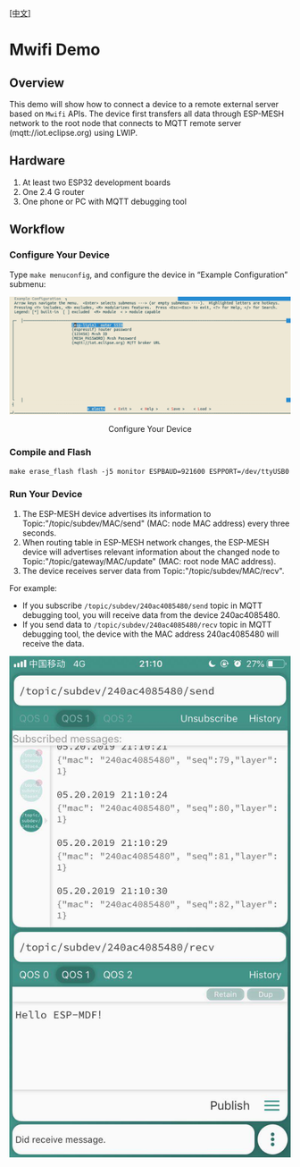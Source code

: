 [[中文]](./README_cn.md)

# Mwifi Demo

## Overview

This demo will show how to connect a device to a remote external server based on `Mwifi` APIs. The device first transfers all data through ESP-MESH network to the root node that connects to MQTT remote server (mqtt://iot.eclipse.org) using LWIP.

## Hardware

1. At least two ESP32 development boards
2. One 2.4 G router 
3. One phone or PC with MQTT debugging tool

## Workflow

### Configure Your Device

Type `make menuconfig`, and configure the device in “Example Configuration” submenu:

<div align=center>
<img src="config.png"  width="800">
<p> Configure Your Device </p>
</div>

### Compile and Flash

```shell
make erase_flash flash -j5 monitor ESPBAUD=921600 ESPPORT=/dev/ttyUSB0
```

### Run Your Device

1. The ESP-MESH device advertises its information to Topic:"/topic/subdev/MAC/send" (MAC: node MAC address) every three seconds.
2. When routing table in ESP-MESH network changes, the ESP-MESH device will advertises relevant information about the changed node to Topic:"/topic/gateway/MAC/update" (MAC: root node MAC address).
3. The device receives server data from Topic:"/topic/subdev/MAC/recv".

For example:

- If you subscribe `/topic/subdev/240ac4085480/send` topic in MQTT debugging tool, you will receive data from the device 240ac4085480.
- If you send data to `/topic/subdev/240ac4085480/recv` topic in MQTT debugging tool, the device with the MAC address 240ac4085480 will receive the data.

<div align=center>
<img src="running.png"  width="600">
</div>